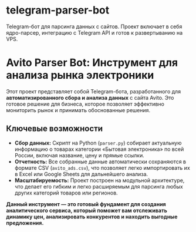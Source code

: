 # telegram-parser-bot
Telegram-бот для парсинга данных с сайтов. Проект включает в себя ядро-парсер, интеграцию с Telegram API и готов к развертыванию на VPS.

# Avito Parser Bot: Инструмент для анализа рынка электроники

Этот проект представляет собой Telegram-бота, разработанного для **автоматизированного сбора и анализа данных** с сайта Avito. Это готовое решение для бизнеса, которое позволяет эффективно мониторить рынок и принимать обоснованные решения.

## Ключевые возможности

- **Сбор данных:** Скрипт на Python (`parser.py`) собирает актуальную информацию о товарах категории «Бытовая электроника» по всей России, включая название, цену и прямые ссылки.
- **Отчетность:** Все собранные данные автоматически сохраняются в формате CSV (`avito_ads.csv`), что позволяет легко импортировать их в Excel или Google Sheets для дальнейшего анализа.
- **Масштабируемость:** Проект построен на модульной архитектуре, что делает его гибким и легко расширяемым для парсинга любых других категорий товаров или регионов.

**Данный инструмент — это готовый фундамент для создания аналитического сервиса, который поможет вам отслеживать динамику цен, анализировать конкурентов и находить выгодные предложения.**

